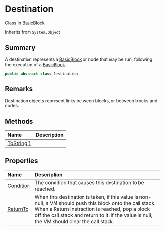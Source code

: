 # Destination

Class in [BasicBlock](/docs/api/csharp/yarn.compiler.basicblock.md)

Inherits from `System.Object`

## Summary


A destination represents a  <a href="yarn.compiler.basicblock.md">BasicBlock</a>  or node that may
be run, following the execution of a  <a href="yarn.compiler.basicblock.md">BasicBlock</a> .


```csharp
public abstract class Destination
```

## Remarks


Destination objects represent links between blocks, or between
blocks and nodes.


## Methods

|Name|Description|
|:---|:---|
|[ToString()](/docs/api/csharp/yarn.compiler.basicblock.destination.tostring.md)||

## Properties

|Name|Description|
|:---|:---|
|[Condition](/docs/api/csharp/yarn.compiler.basicblock.destination.condition.md)|The condition that causes this destination to be reached.|
|[ReturnTo](/docs/api/csharp/yarn.compiler.basicblock.destination.returnto.md)|When this destination is taken, if this value is non-null, a VM should push this block onto the call stack. When a Return instruction is reached, pop a block off the call stack and return to it. If the value is null, the VM should clear the call stack.|

